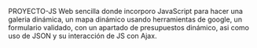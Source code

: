 PROYECTO-JS
Web sencilla donde incorporo JavaScript para hacer una galeria dinámica, un mapa dinámico usando herramientas de google, un formulario validado, con un apartado de presupuestos dinámico, asi como uso de JSON y su interacción de JS con Ajax.
